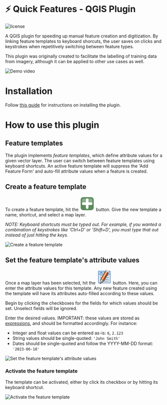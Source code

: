 ⚡ Quick Features - QGIS Plugin
======================================================================================================
![license](https://img.shields.io/badge/Licence-GPL--3-blue.svg) 

A QGIS plugin for speeding up manual feature creation and digitization. By linking feature templates to keyboard shorcuts,
the user saves on clicks and keystrokes when repetitively switching between feature types.

This plugin was originally created to facilitate the labelling of training data from imagery, although it can
be applied to other use cases as well.

![Demo video](doc/demo_gif.gif)

# Installation

Follow [this guide](doc/installation.md) for instructions on installing the plugin.

# How to use this plugin

## Feature templates

The plugin implements _feature templates_, which define attribute values for a given vector layer. The user can 
switch between feature templates using keyboard shortcuts. An active feature template will suppress the 'Add Feature Form'
and auto-fill attribute values when a feature is created.

## Create a feature template

To create a feature template, hit the ![Plus](quickfeatures/resources/icons/mActionAdd.svg) button. Give the new template a name, shortcut,
and select a map layer.

_NOTE: Keyboard shortcuts must be typed out. For example, if you wanted a combination of keystrokes like
'Ctrl+D' or 'Shift+D', you must type that out instead of just hitting the keys._

![Create a feature template](docs/howto_create_template.png)

## Set the feature template's attribute values

Once a map layer has been selected, hit the ![Values](quickfeatures/resources/icons/mActionEditTable.svg) button. Here, you can enter the
attribute values for this template. Any new feature created using the template will have its attributes auto-filled
according to these values.

Begin by clicking the checkboxes for the fields for which values should be set. Unselect fields will be ignored.

Enter the desired values. IMPORTANT: these values are stored as [expressions](https://docs.qgis.org/3.28/en/docs/user_manual/expressions/expression.html),
and should be formatted accordingly. For instance:
- Integer and float values can be entered as-is: `6`, `2.123`
- String values should be single-quoted: `'John Smith'`
- Dates should be single-quoted and follow the YYYY-MM-DD format: `'2023-06-18'`

![Set the feature template's attribute values](docs/howto_attribute_values.png)

### Activate the feature template

The template can be activated, either by click its checkbox or by hitting its keyboard shortcut.

![Activate the feature template](docs/howto_activate_template.png)